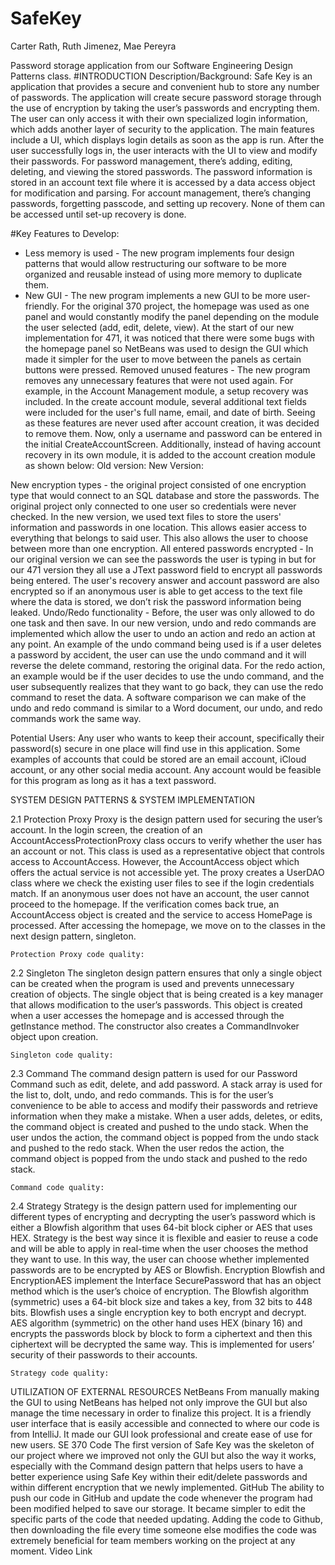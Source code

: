 # SafeKey
Carter Rath, Ruth Jimenez, Mae Pereyra

Password storage application from our Software Engineering Design Patterns class.
#INTRODUCTION
Description/Background: Safe Key is an application that provides a secure and convenient hub to store any number of passwords. The application will create secure password storage through the use of encryption by taking the user’s passwords and encrypting them. The user can only access it with their own specialized login information, which adds another layer of security to the application. The main features include a UI, which displays login details as soon as the app is run. After the user successfully logs in, the user interacts with the UI to view and modify their passwords. For password management, there’s adding, editing, deleting, and viewing the stored passwords. The password information is stored in an account text file where it is accessed by a data access object for modification and parsing. For account management, there’s changing passwords, forgetting passcode, and setting up recovery. None of them can be accessed until set-up recovery is done.

#Key Features to Develop: 
- Less memory is used - The new program implements four design patterns that would allow restructuring our software to be more organized and reusable instead of using more memory to duplicate them. 
- New GUI - The new program implements a new GUI to be more user-friendly. For the original 370 project, the homepage was used as one panel and would constantly modify the panel depending on the module the user selected (add, edit, delete, view). At the start of our new implementation for 471, it was noticed that there were some bugs with the homepage panel so NetBeans was used to design the GUI which made it simpler for the user to move between the panels as certain buttons were pressed. 
Removed unused features - The new program removes any unnecessary features that were not used again. For example, in the Account Management module, a setup recovery was included. In the create account module, several additional text fields were included for the user's full name, email, and date of birth. Seeing as these features are never used after account creation, it was decided to remove them. Now, only a username and password can be entered in the initial CreateAccountScreen. Additionally, instead of having account recovery in its own module, it is added to the account creation module as shown below:
Old version:						New Version:
   
New encryption types - the original project consisted of one encryption type that would connect to an SQL database and store the passwords. The original project only connected to one user so credentials were never checked. In the new version, we used text files to store the users' information and passwords in one location. This allows easier access to everything that belongs to said user. This also allows the user to choose between more than one encryption.
All entered passwords encrypted - In our original version we can see the passwords the user is typing in but for our 471 version they all use a JText password field to encrypt all passwords being entered. The user's recovery answer and account password are also encrypted so if an anonymous user is able to get access to the text file where the data is stored, we don’t risk the password information being leaked.
Undo/Redo functionality - Before, the user was only allowed to do one task and then save. In our new version, undo and redo commands are implemented which allow the user to undo an action and redo an action at any point. An example of the undo command being used is if a user deletes a password by accident, the user can use the undo command and it will reverse the delete command, restoring the original data. For the redo action, an example would be if the user decides to use the undo command, and the user subsequently realizes that they want to go back, they can use the redo command to reset the data. A software comparison we can make of the undo and redo command is similar to a Word document, our undo, and redo commands work the same way. 

Potential Users: Any user who wants to keep their account, specifically their password(s) secure in one place will find use in this application. Some examples of accounts that could be stored are an email account, iCloud account, or any other social media account. Any account would be feasible for this program as long as it has a text password. 


SYSTEM DESIGN PATTERNS & SYSTEM IMPLEMENTATION

2.1 Protection Proxy
Proxy is the design pattern used for securing the user’s account. In the login screen, the creation of an AccountAccessProtectionProxy class occurs to verify whether the user has an account or not. This class is used as a representative object that controls access to AccountAccess. However, the AccountAccess object which offers the actual service is not accessible yet. The proxy creates a UserDAO class where we check the existing user files to see if the login credentials match. If an anonymous user does not have an account, the user cannot proceed to the homepage. If the verification comes back true, an AccountAccess object is created and the service to access HomePage is processed. After accessing the homepage, we move on to the classes in the next design pattern, singleton.

	Protection Proxy code quality:
	
	
	



2.2 Singleton
The singleton design pattern ensures that only a single object can be created when the program is used and prevents unnecessary creation of objects. The single object that is being created is a key manager that allows modification to the user’s passwords. This object is created when a user accesses the homepage and is accessed through the getInstance method. The constructor also creates a CommandInvoker object upon creation.

	Singleton code quality:
	





2.3 Command
The command design pattern is used for our Password Command such as edit, delete, and add password. A stack array is used for the list to, doIt, undo, and redo commands.  This is for the user’s convenience to be able to access and modify their passwords and retrieve information when they make a mistake. When a user adds, deletes, or edits, the command object is created and pushed to the undo stack. When the user undos the action, the command object is popped from the undo stack and pushed to the redo stack. When the user redos the action, the command object is popped from the undo stack and pushed to the redo stack.
















	Command code quality:
	
















2.4 Strategy
Strategy is the design pattern used for implementing our different types of encrypting and decrypting the user’s password which is either a Blowfish algorithm that uses 64-bit block cipher or AES that uses HEX. Strategy is the best way since it is flexible and easier to reuse a code and will be able to apply in real-time when the user chooses the method they want to use. In this way, the user can choose whether implemented passwords are to be encrypted by AES or Blowfish. Encryption Blowfish and EncryptionAES implement the Interface SecurePassword that has an object method which is the user’s choice of encryption. The Blowfish algorithm (symmetric) uses a 64-bit block size and takes a key, from 32 bits to 448 bits. Blowfish uses a single encryption key to both encrypt and decrypt. AES algorithm (symmetric) on the other hand uses HEX (binary 16) and encrypts the passwords block by block to form a ciphertext and then this ciphertext will be decrypted the same way. This is implemented for users’ security of their passwords to their accounts. 









	Strategy code quality:
	
	
	








UTILIZATION OF EXTERNAL RESOURCES
NetBeans
From manually making the GUI to using NetBeans has helped not only improve the GUI but also manage the time necessary in order to finalize this project. It is a friendly user interface that is easily accessible and connected to where our code is from IntelliJ. It made our GUI look professional and create ease of use for new users. 
SE 370 Code
The first version of Safe Key was the skeleton of our project where we improved not only the GUI but also the way it works, especially with the Command design pattern that helps users to have a better experience using Safe Key within their edit/delete passwords and within different encryption that we newly implemented. 
GitHub
The ability to push our code in GitHub and update the code whenever the program had been modified helped to save our storage. It became simpler to edit the specific parts of the code that needed updating. Adding the code to Github, then downloading the file every time someone else modifies the code was extremely beneficial for team members working on the project at any moment.
Video Link
